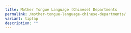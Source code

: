 ```yaml
---
title: Mother Tongue Language (Chinese) Departments
permalink: /mother-tongue-language-chinese-departments/
variant: tiptap
description: ""
---
```

